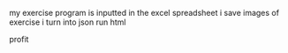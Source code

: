 my exercise program is inputted in the excel spreadsheet
i save images of exercise
i turn into json 
run html

profit
